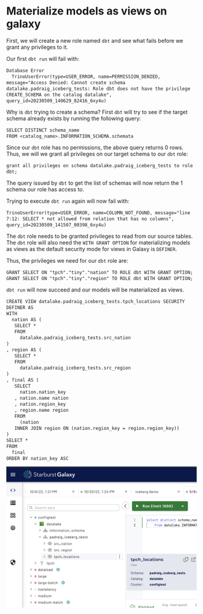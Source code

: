# Materialize models as views on galaxy

First, we will create a new role named `dbt` and see what fails
before we grant any privileges to it.

Our first `dbt run` will fail with:

```
Database Error
  TrinoUserError(type=USER_ERROR, name=PERMISSION_DENIED, message="Access Denied: Cannot create schema datalake.padraig_iceberg_tests: Role dbt does not have the privilege CREATE_SCHEMA on the catalog datalake", query_id=20230509_140629_82416_6xy4u)
```

Why is `dbt` trying to create a schema? First `dbt` will try
to see if the target schema already exists by running the
following query:

```
SELECT DISTINCT schema_name
FROM <catalog_name>.INFORMATION_SCHEMA.schemata
```

Since our `dbt` role has no permissions, the above query returns
0 rows. Thus, we will we grant all privileges on our target
schema to our `dbt` role:

```
grant all privileges on schema datalake.padraig_iceberg_tests to role dbt;
```

The query issued by `dbt` to get the list of schemas will now 
return the 1 schema our role has access to.

Trying to execute `dbt run` again will now fail with:

```
TrinoUserError(type=USER_ERROR, name=COLUMN_NOT_FOUND, message="line 7:12: SELECT * not allowed from relation that has no columns", query_id=20230509_141507_00398_6xy4u)
```

The `dbt` role needs to be granted privileges to read from our
source tables. The `dbt` role will also need the `WITH GRANT OPTION`
for materializing models as views as the default security mode
for views in Galaxy is `DEFINER`.

Thus, the privileges we need for our `dbt` role are:

```
GRANT SELECT ON "tpch"."tiny"."nation" TO ROLE dbt WITH GRANT OPTION;
GRANT SELECT ON "tpch"."tiny"."region" TO ROLE dbt WITH GRANT OPTION;
```

`dbt run` will now succeed and our models will be materialized
as views.

```
CREATE VIEW datalake.padraig_iceberg_tests.tpch_locations SECURITY DEFINER AS
WITH
  nation AS (
   SELECT *
   FROM
     datalake.padraig_iceberg_tests.src_nation
) 
, region AS (
   SELECT *
   FROM
     datalake.padraig_iceberg_tests.src_region
) 
, final AS (
   SELECT
     nation.nation_key
   , nation.name nation
   , nation.region_key
   , region.name region
   FROM
     (nation
   INNER JOIN region ON (nation.region_key = region.region_key))
) 
SELECT *
FROM
  final
ORDER BY nation_key ASC
```

![View Models](img/models_as_views.png)

